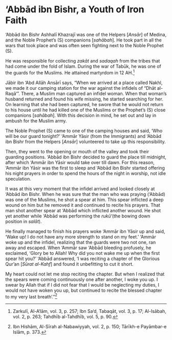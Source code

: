 ‘Abbād ibn Bishr, a Youth of Iron Faith
=======================================

‘Abbād ibn Bishr Ashhalī Khazrajī was one of the Helpers [*Ansār*] of
Medina, and the Noble Prophet’s (S) companions [*sahābah*]. He took part
in all the wars that took place and was often seen fighting next to the
Noble Prophet (S).

He was responsible for collecting *zakāt* and *sadaqah* from the tribes
that had come under the fold of Islam. During the war of Tabūk, he was
one of the guards for the Muslims. He attained martyrdom in 12 AH.[^1]

Jābir ibn ‘Abd Allāh Ansārī says, “When we arrived at a place called
Nakhl, we made it our camping station for the war against the infidels
of “Dhāt al-Raqā‘”. There, a Muslim man captured an infidel woman. When
that woman’s husband returned and found his wife missing, he started
searching for her. On learning that she had been captured, he swore that
he would not return to his house until he had killed one of the Muslims
or the Prophet’s (S) close companions [*sahābah*]. With this decision in
mind, he set out and lay in ambush for the Muslim army.

The Noble Prophet (S) came to one of the camping houses and said, ‘Who
will be our guard tonight?’ ‘Ammār Yāsir (from the Immigrants) and
‘Abbād ibn Bishr from the Helpers [*Ansār*] volunteered to take up this
responsibility.

Then, they went to the opening or mouth of the valley and took their
guarding positions. ‘Abbād ibn Bishr decided to guard the place till
midnight, after which ‘Ammār ibn Yāsir would take over till dawn. For
this reason, ‘Ammār ibn Yāsir was the first to sleep and ‘Abbād ibn
Bishr started offering his night prayers in order to spend the hours of
the night in worship, not idle speculation.

It was at this very moment that the infidel arrived and looked closely
at ‘Abbād ibn Bishr. When he was sure that the man who was praying
(‘Abbād) was one of the Muslims, he shot a spear at him. This spear
inflicted a deep wound on him but he removed it and continued to recite
his prayers. That man shot another spear at ‘Abbād which inflicted
another wound. He shot yet another while ‘Abbād was performing the
*rukū‘*(the bowing down position in *salāt*).

He finally managed to finish his prayers woke ‘Ammār ibn Yāsir up and
said, ‘Wake up! I do not have any more strength to stand on my feet.’
‘Ammār woke up and the infidel, realizing that the guards were two not
one, ran away and escaped. When ‘Ammār saw ‘Abbād bleeding profusely, he
exclaimed, ‘Glory be to Allah! Why did you not wake me up when the first
spear hit you?’ ‘Abbād answered, ‘I was reciting a chapter of the
Glorious Qur’an [*Sūrat al-Kahf*] and found it unbefitting to cut it
short.

My heart could not let me stop reciting the chapter. But when I realized
that the spears were coming continuously one after another, I woke you
up. I swear by Allah that if I did not fear that I would be neglecting
my duties, I would not have woken you up, but continued to recite the
blessed chapter to my very last breath’.”[^2]

[^1]: Zarkulī, Al-A‘lām, vol. 3, p. 257; Ibn Sa‘d, Tabaqāt, vol. 3, p.
17; Al-Isābah, vol. 2, p. 263; Tahdhīb al-Tahdhīb, vol. 5, p. 90.

[^2]: Ibn Hishām, Al-Sīrah al-Nabawiyyah, vol. 2, p. 150; Tārīkh-e
Payāmbar-e Islām, p. 373.


